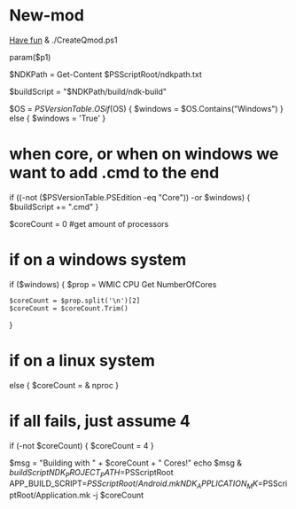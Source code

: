 # New-mod
[Have fun](./buildQmod.ps1)
& ./CreateQmod.ps1
  
param($p1)

$NDKPath = Get-Content $PSScriptRoot/ndkpath.txt

$buildScript = "$NDKPath/build/ndk-build"

$OS = $PSVersionTable.OS
if ($OS)
{
    $windows = $OS.Contains("Windows")
}
else
{
    $windows = 'True'
}

# when core, or when on windows we want to add .cmd to the end
if ((-not ($PSVersionTable.PSEdition -eq "Core")) -or $windows) {
    $buildScript += ".cmd"
}

$coreCount = 0
#get amount of processors
# if on a windows system
if ($windows)
{
    $prop = WMIC CPU Get NumberOfCores 
    
    $coreCount = $prop.split('\n')[2]
    $coreCount = $coreCount.Trim()
}
# if on a linux system
else
{
    $coreCount = & nproc
}

# if all fails, just assume 4
if (-not $coreCount)
{
    $coreCount = 4
}

$msg = "Building with " + $coreCount + " Cores!"
echo $msg
& $buildScript NDK_PROJECT_PATH=$PSScriptRoot APP_BUILD_SCRIPT=$PSScriptRoot/Android.mk NDK_APPLICATION_MK=$PSScriptRoot/Application.mk -j $coreCount
